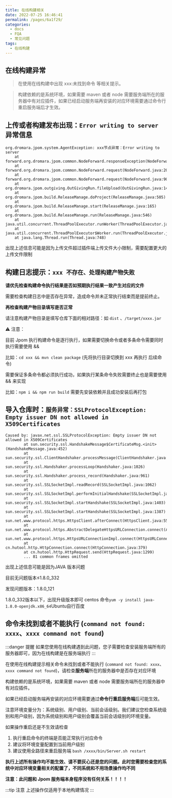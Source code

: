 ```yaml
---
title: 在线构建相关
date: 2022-07-25 16:46:41
permalink: /pages/6a1f29/
categories:
  - docs
  - FQA
  - 常见问题
tags:
  - 在线构建
---
```



## 在线构建异常

> 在使用在线构建中出现 xxx:未找到命令 等相关提示。

> 构建依赖的是系统环境，如果需要 maven 或者 node 需要服务端所在的服务器中有对应插件，如果已经启动服务端再安装的对应环境需要通过命令行重启服务端后才生效。


## 上传或者构建发布出现：`Error writing to server` 异常信息

```log
org.dromara.jpom.system.AgentException: xxx节点异常：Error writing to server
	at forward.org.dromara.jpom.common.NodeForward.responseException(NodeForward.java:235)
	at forward.org.dromara.jpom.common.NodeForward.request(NodeForward.java:208)
	at forward.org.dromara.jpom.common.NodeForward.request(NodeForward.java:90)
	at org.dromara.jpom.outgiving.OutGivingRun.fileUpload(OutGivingRun.java:145)
	at org.dromara.jpom.build.ReleaseManage.doProject(ReleaseManage.java:505)
	at org.dromara.jpom.build.ReleaseManage.start(ReleaseManage.java:165)
	at org.dromara.jpom.build.ReleaseManage.run(ReleaseManage.java:546)
	at java.util.concurrent.ThreadPoolExecutor.runWorker(ThreadPoolExecutor.java:1149)
	at java.util.concurrent.ThreadPoolExecutor$Worker.run(ThreadPoolExecutor.java:624)
	at java.lang.Thread.run(Thread.java:748)
```

出现上述信息可能是因为上传文件超过插件端上传文件大小限制，需要配置更大的上传文件限制


## 构建日志提示：`xxx 不存在、处理构建产物失败`

**请优先检查构建命令执行结果是否如预期执行结果一致产生对应的文件**

需要检查构建日志中是否存在异常，造成命令并未正常执行结束而是提前终止。

**再检查构建产物目录填写是否正常**

请注意构建产物目录是填写仓库下面的相对路径：如 `dist` 、`/target/xxxx.jar`

⚠️ 注意：

目前 Jpom 执行构建命令是逐行执行，如果需要切换命令或者多条命令需要同时执行需要使用 &&

比如：`cd xxx && mvn clean package` (先将执行目录切换到 xxx 再执行 后续命令)

需要保证多条命令都必须执行成功，如果执行某条命令失败需要终止也是需要使用 && 来实现

比如：`npm i && npm run build` 需要先安装依赖并且成功安装后再打包

## 导入仓库时：`服务异常：SSLProtocolException: Empty issuer DN not allowed in X509Certificates`
```
Caused by: javax.net.ssl.SSLProtocolException: Empty issuer DN not allowed in X509Certificates
        at sun.security.ssl.HandshakeMessage$CertificateMsg.<init>(HandshakeMessage.java:452)
        at sun.security.ssl.ClientHandshaker.processMessage(ClientHandshaker.java:216)
        at sun.security.ssl.Handshaker.processLoop(Handshaker.java:1026)
        at sun.security.ssl.Handshaker.process_record(Handshaker.java:961)
        at sun.security.ssl.SSLSocketImpl.readRecord(SSLSocketImpl.java:1062)
        at sun.security.ssl.SSLSocketImpl.performInitialHandshake(SSLSocketImpl.java:1375)
        at sun.security.ssl.SSLSocketImpl.startHandshake(SSLSocketImpl.java:1403)
        at sun.security.ssl.SSLSocketImpl.startHandshake(SSLSocketImpl.java:1387)
        at sun.net.www.protocol.https.HttpsClient.afterConnect(HttpsClient.java:559)
        at sun.net.www.protocol.https.AbstractDelegateHttpsURLConnection.connect(AbstractDelegateHttpsURLConnection.java:185)
        at sun.net.www.protocol.https.HttpsURLConnectionImpl.connect(HttpsURLConnectionImpl.java:153)
        at cn.hutool.http.HttpConnection.connect(HttpConnection.java:379)
        at cn.hutool.http.HttpRequest.send(HttpRequest.java:1299)
        ... 81 common frames omitted
```
出现上述信息可能是因为JAVA 版本问题

目前无问题版本≤1.8.0_332

发现问题版本：1.8.0_121

1.8.0_332版本以下，出现升级版本即可 centos 命令`yum -y install java-1.8.0-openjdk.x86_64`Ubuntu自行百度


## 命令未找到或者不能执行 (`command not found: xxxx`、`xxxx command not found`)

:::danger 提醒
如果您使用在线构建遇到此问题，您子需要检查安装服务端所有的服务器即可，因为在线构建是在服务端执行
:::

在使用在线构建提示相关命令未找到或者不能执行 (`command not found: xxxx`、`xxxx command not found`)，请检查**服务端**所在的服务器中是否存在对应环境

构建依赖的是系统环境，如果需要 maven 或者 node 需要服务端所在的服务器中有对应插件。

如果已经启动服务端再安装的对应环境需要通过**命令行重启服务端**后可能生效。

注意环境变量分为：系统级别、用户级别、当前会话级别。我们建议您检查系统级别和用户级别，因为系统级别和用户级别会覆盖当前会话级别的环境变量。

如果操作重启还是不生效请检查

1. 执行重启命令的终端是否能正常执行对应命令
2. 建议将环境变量配置到当前用户级别
3. 建议使用全路径来重启服务端 `bash /xxxx/bin/Server.sh restart`

**执行上述所有操作均不能生效、请不要灰心还是您的问题。此时您需要检查您的系统中对应环境变量相关的配置了，不同系统和不用场景操作均不同**

**注意：此问题和 Jpom 服务端本身程序没有任何关系！！！！**

:::tip 注意
上述操作仅适用于本地构建情况
:::
